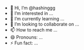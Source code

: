 - 👋 Hi, I’m @hashinggg
- 👀 I’m interested in ...
- 🌱 I’m currently learning ...
- 💞️ I’m looking to collaborate on ...
- 📫 How to reach me ...
- 😄 Pronouns: ...
- ⚡ Fun fact: ...

<!---
hashinggg/hashinggg is a ✨ special ✨ repository because its `README.md` (this file) appears on your GitHub profile.
You can click the Preview link to take a look at your changes.
--->
